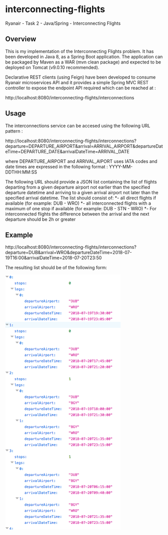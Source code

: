 # interconnecting-flights
Ryanair - Task 2 - Java/Spring - Interconnecting Flights

## Overview
This is my implementation of the Interconnecting Flights problem. It has been developed in Java 8, as a Spring Boot application. 
The application can be packaged by Maven as a WAR (mvn clean package) and expected to be deployed on Tomcat (v9.0.10 recommended).

Declarative REST clients (using Feign) have been developed to consume Ryanair microservices API and it provides a simple Spring MVC REST controller to expose the endpoint API required which can be reached at : 

http://localhost:8080/interconnecting-flights/interconnections

## Usage
The interconnections service can be accesed using the following URL pattern : 

http://localhost:8080/interconnecting-flights/interconnections?departure=DEPARTURE_AIRPORT&arrival=ARRIVAL_AIRPORT&departureDateTime=DEPARTURE_DATE&arrivalDateTime=ARRIVAL_DATE

where DEPARTURE_AIRPORT and ARRIVAL_AIPORT uses IATA codes
and date times are expressed in the following format : YYYY-MM-DDTHH:MM:SS

The following URL should provide a JSON list containing the list of flights departing from a given departure airport not earlier
than the specified departure datetime and arriving to a given arrival airport not later than the
specified arrival datetime. The list should consist of:
*- all direct flights if available (for example: DUB - WRO)
*- all interconnected flights with a maximum of one stop if available (for example: DUB - STN - WRO)
*- For interconnected flights the difference between the arrival and the next departure should be 2h or greater

## Example
http://localhost:8080/interconnecting-flights/interconnections?departure=DUB&arrival=WRO&departureDateTime=2018-07-19T16:00&arrivalDateTime=2018-07-20T23:50

The resulting list should be of the following form:

![alt text](results-example.png "Example results")





